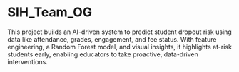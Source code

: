 # SIH_Team_OG
This project builds an AI-driven system to predict student dropout risk using data like attendance, grades, engagement, and fee status. With feature engineering, a Random Forest model, and visual insights, it highlights at-risk students early, enabling educators to take proactive, data-driven interventions.
